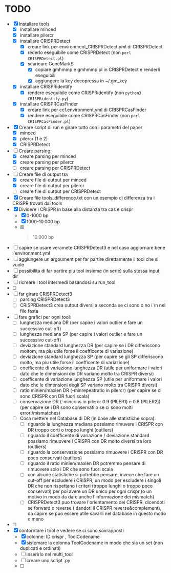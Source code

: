 # TODO
- [x] Installare tools
    - [x] installare minced
    - [x] installare pilercr
    - [x] installare CRISPRDetect
        - [x] creare link per environment_CRISPRDetect.yml di CRISPRDetect
        - [x] rederlo eseguibile come CRISPRDetect (non `perl CRISPRDetect.pl`)
        - [x] scaricare GeneMarkS
            - [x] copiare gmhmmp e gmhmmp.pl in CRISPRDetect e renderli eseguibili
            - [x] aggiungere la key decopressa in ~/.gm_key
    - [x] installare CRISPRidentify
        - [x] rendere eseguibile come CRISPRidentify (non `python3 CRISPRidentify.py`)
    - [x] installare CRISPRCasFinder
        - [x] creare link per ccf.environment.yml di CRISPRCasFinder
        - [x] rendere eseguibile come CRISPRCasFinder (non `perl CRISPRCasFinder.pl`)
- [x] Creare script di run e girare tutto con i parametri del paper
    - [x] minced
    - [x] pilercr (1 e 2)
    - [x] CRISPRDetect
- [ ] Creare parsing:
    - [x] creare parsing per minced
    - [x] creare parsing per pilercr
    - [ ] creare parsing per CRISPRDetect
- [ ] Creare file di output tsv
    - [x] creare file di output per minced
    - [x] creare file di output per pilercr
    - [ ] creare file di output per CRISPRDetect
- [x] Creare file tools_difference.txt con un esempio di differenza tra i CRISPR trovati dai tools
- [x] Dividere i CRISPR in base alla distanza tra cas e crispr
    - [x] 0-1000 bp
    - [x] 1000-10.000 bp
    - [x] >10.000 bp
- [ ] capire se usare veramete CRISPRDetect3 e nel caso aggiornare bene l'environment.yml
- [ ] aggiungere un argoument per far partire direttamente il tool che si vuole
- [ ] possibilita di far partire piu tool insieme (in serie) sulla stessa input dir
- [ ] ricreare i tool intermedi basandosi su run_tool
- [ ] 
- [ ] far girare CRISPRDetect3
  - [ ] parsing CRISPRDetect3
  - [ ] CRISPRDetect3 crea output diversi a seconda se ci sono o no i \n nel file fasta
- [ ] fare grafici per ogni tool:
  - [ ] lunghezza mediana DR (per capire i valori outlier e fare un successivo cut-off)
  - [ ] lunghezza mediana SP (per capire i valori outlier e fare un successivo cut-off)
  - [ ] deviazione standard lunghezza DR (per capire se i DR differiscono moltom, ma piu utile forse il coefficente di variazione)
  - [ ] deviazione standard lunghezza SP (per capire se gli SP differiscono molto, ma piu utile forse il coefficente di variazione)
  - [ ] coefficente di variazione lunghezza DR (utile per uniformare i valori dato che le dimensioni dei DR variano molto tra CRISPR diversi)
  - [ ] coefficente di variazione lunghezza SP (utile per uniformare i valori dato che le dimensioni degli SP variano molto tra CRISPR diversi)
  - [ ] ratio minlen/maxlen DR (-minrepeatratio in pilercr) (per capire se ci sono CRISPR con DR fuori scala)
  - [ ] conservazione DR (-mincons in pilercr 0.9 (PILER1) e 0.8 (PILER2)) (per capire se i DR sono conservati o se ci sono molti errori/mismatches)
  - [ ] Cosa mettere nel Database di DR (in base alle statistiche sopra):
    - [ ] riguardo la lunghezza mediana possiamo rimuvere i CRISPR con DR troppo corti o troppo lunghi (outliers)
    - [ ] riguardo il coefficente di variazione / deviazione standard possiamo rimuovere i CRISPR con DR molto diversi tra loro (outliers)
    - [ ] riguardo la conservazione possiamo rimuovere i CRISPR con DR poco conservati (outliers)
    - [ ] riguardo il ratio minlen/maxlen DR potremmo pensare di rimuovere solo i DR che sono fuori scala
    - [ ] con alcune statistiche si potrebbe pensare, invece che fare un cut-off per escludere i CRISPR, un modo per escludere i singoli DR che non rispettano i criteri (troppo lunghi o troppo poco conservati) per poi avere un DR unico per ogni crispr (o un motivo in modo da dare anche l'informazione dei mismatch)
    - [ ] CRISPRDetect3 puo trovare l'orientamento dei CRISPR, dicendoti se forward o reverse ( dandoti il CRISPR reverse&complement), da capire se puo essere utile savarli nel database in questo modo o meno
- [ ] 
- [x] conforntare i tool e vedere se ci sono sovrapposti
  - [x] colonne: ID crispr , ToolCodename
  - [x] sistemare la colonna ToolCodename in modo che sia un set (non duplicati e ordinati)
  - [ ] inserirlo nel multi_tool
  - [ ] creare uno script .py
  - [ ] 